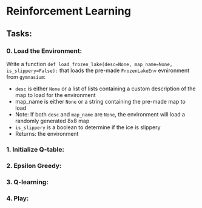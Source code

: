 # Reinforcement Learning

## Tasks:

### 0. Load the Environment:
Write a function ``def load_frozen_lake(desc=None, map_name=None, is_slippery=False):`` that loads the pre-made ``FrozenLakeEnv`` evnironment from ``gymnasium``:

- ````desc```` is either ``None`` or a list of lists containing a custom description of the map to load for the environment
- map_name is either ``None`` or a string containing the pre-made map to load
- Note: If both ``desc`` and ``map_name`` are ``None``, the environment will load a randomly generated 8x8 map
- ``is_slippery`` is a boolean to determine if the ice is slippery
- Returns: the environment

### 1. Initialize Q-table:
### 2. Epsilon Greedy:
### 3. Q-learning:
### 4. Play: